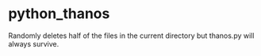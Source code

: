 # python_thanos
Randomly deletes half of the files in the current directory but thanos.py will always survive.
